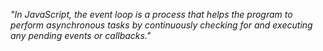 _"In JavaScript, the event loop is a process that helps the program to perform asynchronous tasks by continuously checking for and executing any pending events or callbacks."_
